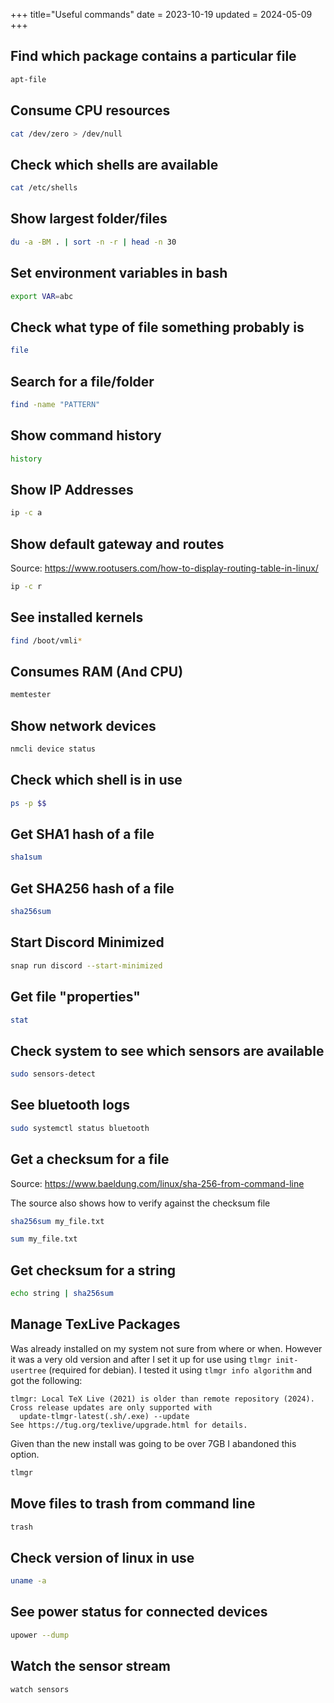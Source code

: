 +++
title="Useful commands"
date = 2023-10-19
updated = 2024-05-09
+++

## Find which package contains a particular file

```sh
apt-file
```

## Consume CPU resources

```sh
cat /dev/zero > /dev/null
```

## Check which shells are available

```sh
cat /etc/shells
```

## Show largest folder/files

```sh
du -a -BM . | sort -n -r | head -n 30
```

## Set environment variables in bash

```sh
export VAR=abc
```

## Check what type of file something probably is

```sh
file
```

## Search for a file/folder

```sh
find -name "PATTERN"
```

## Show command history

```sh
history
```

## Show IP Addresses

```sh
ip -c a
```

## Show default gateway and routes

Source: <https://www.rootusers.com/how-to-display-routing-table-in-linux/>

```sh
ip -c r
```

## See installed kernels

```sh
find /boot/vmli*
```

## Consumes RAM (And CPU)

```sh
memtester
```

## Show network devices

```sh
nmcli device status
```

## Check which shell is in use

```sh
ps -p $$
```

## Get SHA1 hash of a file

```sh
sha1sum
```

## Get SHA256 hash of a file

```sh
sha256sum
```

## Start Discord Minimized

```sh
snap run discord --start-minimized
```

## Get file "properties"

```sh
stat
```

## Check system to see which sensors are available

```sh
sudo sensors-detect
```

## See bluetooth logs

```sh
sudo systemctl status bluetooth
```

## Get a checksum for a file

Source: <https://www.baeldung.com/linux/sha-256-from-command-line>

The source also shows how to verify against the checksum file

```sh
sha256sum my_file.txt
```

```sh
sum my_file.txt
```

## Get checksum for a string

```sh
echo string | sha256sum
```

## Manage TexLive Packages

Was already installed on my system not sure from where or when.
However it was a very old version and after I set it up for use using `tlmgr init-usertree` (required for debian).
I tested it using `tlmgr info algorithm` and got the following:

```
tlmgr: Local TeX Live (2021) is older than remote repository (2024).
Cross release updates are only supported with
  update-tlmgr-latest(.sh/.exe) --update
See https://tug.org/texlive/upgrade.html for details.
```

Given than the new install was going to be over 7GB I abandoned this option.

```sh
tlmgr
```

## Move files to trash from command line

```sh
trash
```

## Check version of linux in use

```sh
uname -a
```

## See power status for connected devices

```sh
upower --dump
```

## Watch the sensor stream

```sh
watch sensors
```
